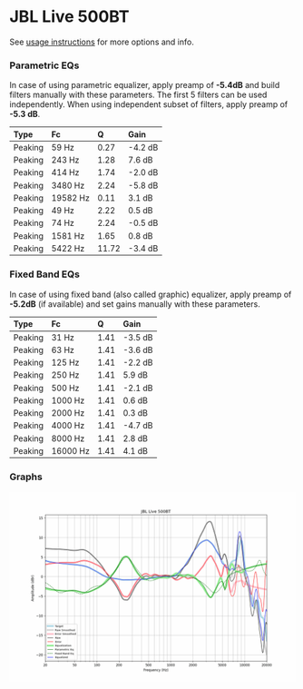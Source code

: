 # JBL Live 500BT
See [usage instructions](https://github.com/jaakkopasanen/AutoEq#usage) for more options and info.

### Parametric EQs
In case of using parametric equalizer, apply preamp of **-5.4dB** and build filters manually
with these parameters. The first 5 filters can be used independently.
When using independent subset of filters, apply preamp of **-5.3 dB**.

| Type    | Fc       |     Q | Gain    |
|:--------|:---------|:------|:--------|
| Peaking | 59 Hz    |  0.27 | -4.2 dB |
| Peaking | 243 Hz   |  1.28 | 7.6 dB  |
| Peaking | 414 Hz   |  1.74 | -2.0 dB |
| Peaking | 3480 Hz  |  2.24 | -5.8 dB |
| Peaking | 19582 Hz |  0.11 | 3.1 dB  |
| Peaking | 49 Hz    |  2.22 | 0.5 dB  |
| Peaking | 74 Hz    |  2.24 | -0.5 dB |
| Peaking | 1581 Hz  |  1.65 | 0.8 dB  |
| Peaking | 5422 Hz  | 11.72 | -3.4 dB |

### Fixed Band EQs
In case of using fixed band (also called graphic) equalizer, apply preamp of **-5.2dB**
(if available) and set gains manually with these parameters.

| Type    | Fc       |    Q | Gain    |
|:--------|:---------|:-----|:--------|
| Peaking | 31 Hz    | 1.41 | -3.5 dB |
| Peaking | 63 Hz    | 1.41 | -3.6 dB |
| Peaking | 125 Hz   | 1.41 | -2.2 dB |
| Peaking | 250 Hz   | 1.41 | 5.9 dB  |
| Peaking | 500 Hz   | 1.41 | -2.1 dB |
| Peaking | 1000 Hz  | 1.41 | 0.6 dB  |
| Peaking | 2000 Hz  | 1.41 | 0.3 dB  |
| Peaking | 4000 Hz  | 1.41 | -4.7 dB |
| Peaking | 8000 Hz  | 1.41 | 2.8 dB  |
| Peaking | 16000 Hz | 1.41 | 4.1 dB  |

### Graphs
![](./JBL%20Live%20500BT.png)